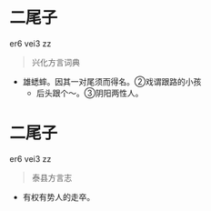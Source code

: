 # 二尾子
er6 vei3 zz
> 兴化方言词典
- 雄蟋蟀。因其一对尾须而得名。②戏谓跟路的小孩
  - 后头跟个～。③阴阳两性人。

# 二尾子
er6 vei3 zz
> 泰县方言志
- 有权有势人的走卒。
